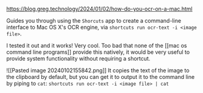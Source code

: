 https://blog.greg.technology/2024/01/02/how-do-you-ocr-on-a-mac.html

Guides you through using the `Shorcuts` app to create a command-line interface to Mac OS X's OCR engine, via `shortcuts run ocr-text -i <image file>`.

I tested it out and it works! Very cool. Too bad that none of the [[mac os command line programs]] provide this natively, it would be very useful to provide system functionality without requiring a shortcut.

![[Pasted image 20240102155842.png]]
It copies the text of the image to the clipboard by default, but you can get it to output it to the command line by piping to `cat`: `shortcuts run ocr-text -i <image file> | cat`